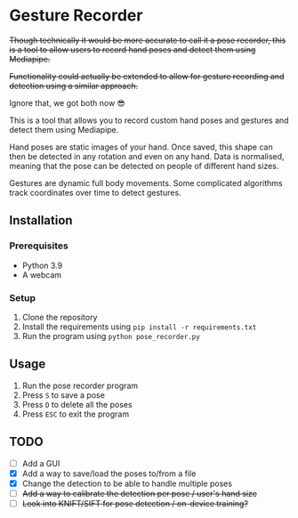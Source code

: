 # Gesture Recorder

~~Though technically it would be more accurate to call it a pose recorder,
this is a tool to allow users to record hand poses and detect them using Mediapipe.~~

~~Functionality could actually be extended to allow for gesture recording and detection 
using a similar approach.~~

Ignore that, we got both now 😎

This is a tool that allows you to record custom hand poses and gestures and detect them using Mediapipe.

Hand poses are static images of your hand. Once saved, this shape can then be detected in any rotation and even on any hand.
Data is normalised, meaning that the pose can be detected on people of different hand sizes.

Gestures are dynamic full body movements. Some complicated algorithms track coordinates over time to detect gestures.


## Installation

### Prerequisites

- Python 3.9
- A webcam

### Setup

1. Clone the repository
2. Install the requirements using `pip install -r requirements.txt`
3. Run the program using `python pose_recorder.py`

## Usage

1. Run the pose recorder program
2. Press `S` to save a pose
3. Press `D` to delete all the poses
4. Press `ESC` to exit the program

## TODO

- [ ] Add a GUI
- [x] Add a way to save/load the poses to/from a file
- [x] Change the detection to be able to handle multiple poses
- [ ] ~~Add a way to calibrate the detection per pose / user's hand size~~
- [ ] ~~Look into KNIFT/SIFT for pose detection / on-device training?~~